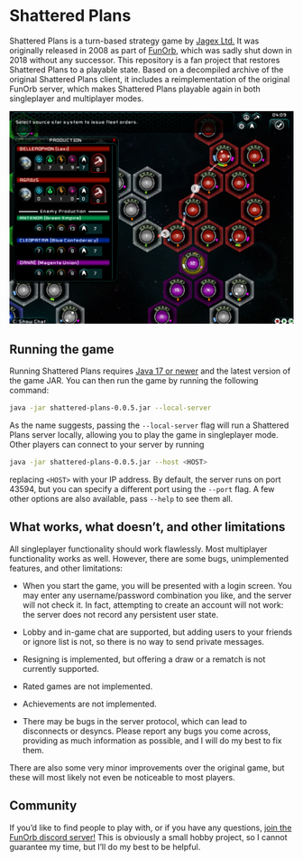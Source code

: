 # Shattered Plans

Shattered Plans is a turn-based strategy game by [Jagex Ltd.][jagex] It was originally released in 2008 as part of [FunOrb][], which was sadly shut down in 2018 without any successor. This repository is a fan project that restores Shattered Plans to a playable state. Based on a decompiled archive of the original Shattered Plans client, it includes a reimplementation of the original FunOrb server, which makes Shattered Plans playable again in both singleplayer and multiplayer modes.

[![Screenshot of Shattered Plans gameplay.][screenshot.png]][screenshot.png]

## Running the game

Running Shattered Plans requires [Java 17 or newer][download-java] and the latest version of the game JAR. You can then run the game by running the following command:

```sh
java -jar shattered-plans-0.0.5.jar --local-server
```

As the name suggests, passing the `--local-server` flag will run a Shattered Plans server locally, allowing you to play the game in singleplayer mode. Other players can connect to your server by running

```sh
java -jar shattered-plans-0.0.5.jar --host <HOST>
```

replacing `<HOST>` with your IP address. By default, the server runs on port 43594, but you can specify a different port using the `--port` flag. A few other options are also available, pass `--help` to see them all.

## What works, what doesn’t, and other limitations

All singleplayer functionality should work flawlessly. Most multiplayer functionality works as well. However, there are some bugs, unimplemented features, and other limitations:

  * When you start the game, you will be presented with a login screen. You may enter any username/password combination you like, and the server will not check it. In fact, attempting to create an account will not work: the server does not record any persistent user state.

  * Lobby and in-game chat are supported, but adding users to your friends or ignore list is not, so there is no way to send private messages.

  * Resigning is implemented, but offering a draw or a rematch is not currently supported.

  * Rated games are not implemented.

  * Achievements are not implemented.

  * There may be bugs in the server protocol, which can lead to disconnects or desyncs. Please report any bugs you come across, providing as much information as possible, and I will do my best to fix them.

There are also some very minor improvements over the original game, but these will most likely not even be noticeable to most players.

## Community

If you’d like to find people to play with, or if you have any questions, [join the FunOrb discord server!][funorb-discord] This is obviously a small hobby project, so I cannot guarantee my time, but I’ll do my best to be helpful.

[screenshot.png]: docs/screenshot.png

[download-java]: https://www.oracle.com/java/technologies/downloads/
[FunOrb]: https://en.wikipedia.org/wiki/FunOrb
[funorb-discord]: https://discord.gg/MGfDrDf
[jagex]: https://www.jagex.com/
